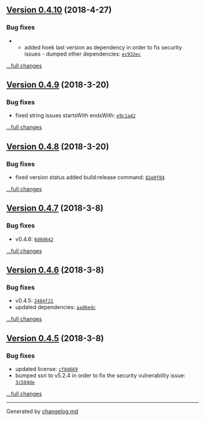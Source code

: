 ## [Version 0.4.10](https://github.com/blackmirror1980/flavor-js/releases/tag/v0.4.10) (2018-4-27)

### Bug fixes

- - added hoek last version as dependency in order to fix security issues - dumped other dependencies: [`ec932ec`](https://github.com/blackmirror1980/flavor-js/commit/ec932ec)

[...full changes](https://github.com/blackmirror1980/flavor-js/compare/v0.4.9...v0.4.10)

## [Version 0.4.9](https://github.com/blackmirror1980/flavor-js/releases/tag/v0.4.9) (2018-3-20)

### Bug fixes

- fixed string issues startsWith endsWith: [`e9c1a42`](https://github.com/blackmirror1980/flavor-js/commit/e9c1a42)

[...full changes](https://github.com/blackmirror1980/flavor-js/compare/v0.4.8...v0.4.9)

## [Version 0.4.8](https://github.com/blackmirror1980/flavor-js/releases/tag/v0.4.8) (2018-3-20)

### Bug fixes

- fixed version status added build:release command: [`82e0f04`](https://github.com/blackmirror1980/flavor-js/commit/82e0f04)

[...full changes](https://github.com/blackmirror1980/flavor-js/compare/v0.4.7...v0.4.8)

## [Version 0.4.7](https://github.com/blackmirror1980/flavor-js/releases/tag/v0.4.7) (2018-3-8)

### Bug fixes

- v0.4.6: [`6d0d642`](https://github.com/blackmirror1980/flavor-js/commit/6d0d642)

[...full changes](https://github.com/blackmirror1980/flavor-js/compare/v0.4.6...v0.4.7)

## [Version 0.4.6](https://github.com/blackmirror1980/flavor-js/releases/tag/v0.4.6) (2018-3-8)

### Bug fixes

- v0.4.5: [`2484f21`](https://github.com/blackmirror1980/flavor-js/commit/2484f21)
- updated dependencies: [`aad6edc`](https://github.com/blackmirror1980/flavor-js/commit/aad6edc)

[...full changes](https://github.com/blackmirror1980/flavor-js/compare/v0.4.5...v0.4.6)

## [Version 0.4.5](https://github.com/blackmirror1980/flavor-js/releases/tag/v0.4.5) (2018-3-8)

### Bug fixes

- updated license: [`cf0d669`](https://github.com/blackmirror1980/flavor-js/commit/cf0d669)
- bumped ssri to v5.2.4 in order to fix the security vulnerability issue: [`3c584de`](https://github.com/blackmirror1980/flavor-js/commit/3c584de)

[...full changes](https://github.com/blackmirror1980/flavor-js/compare/v0.4.4...v0.4.5)


---

Generated by [changelog.md](https://github.com/egoist/changelog.md)
